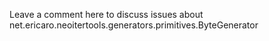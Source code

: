 Leave a comment here to discuss issues about net.ericaro.neoitertools.generators.primitives.ByteGenerator

